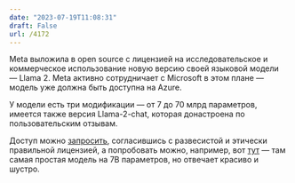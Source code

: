 ```yaml
---
date: "2023-07-19T11:08:31"
draft: False
url: /4172
---
```


Meta выложила в open source с лицензией на исследовательское и коммерческое использование новую версию своей языковой модели — Llama 2. Meta активно сотрудничает с Microsoft в этом плане — модель уже должна быть доступна на Azure.

У модели есть три модификации — от 7 до 70 млрд параметров, имеется также версия Llama-2-chat, которая донастроена по пользовательским отзывам. 

Доступ можно [запросить](https://ai.meta.com/llama/), согласившись с развесистой и этически правильной лицензией, а попробовать можно, например, вот [тут](https://llama.perplexity.ai/) — там самая простая модель на 7B параметров, но отвечает красиво и шустро.
